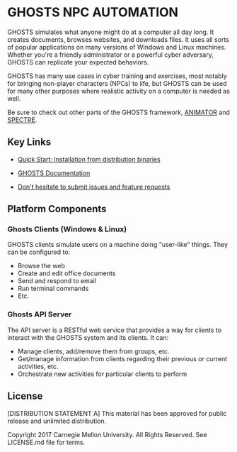 # GHOSTS NPC AUTOMATION

GHOSTS simulates what anyone might do at a computer all day long. It creates documents, browses websites, and downloads files. It uses all sorts of popular applications on many versions of Windows and Linux machines. Whether you're a friendly administrator or a powerful cyber adversary, GHOSTS can replicate your expected behaviors.

GHOSTS has many use cases in cyber training and exercises, most notably for bringing non-player characters (NPCs) to life, but GHOSTS can be used for many other purposes where realistic activity on a computer is needed as well.


Be sure to check out other parts of the GHOSTS framework, [ANIMATOR](https://github.com/cmu-sei/GHOSTS-ANIMATOR) and [SPECTRE](https://github.com/cmu-sei/GHOSTS-SPECTRE).

## Key Links

* [Quick Start: Installation from distribution binaries](https://cmu-sei.github.io/GHOSTS/quickstart/)

* [GHOSTS Documentation](https://cmu-sei.github.io/GHOSTS/)

* [Don't hesitate to submit issues and feature requests](https://github.com/cmu-sei/GHOSTS/issues)

## Platform Components

### Ghosts Clients (Windows & Linux)

GHOSTS clients simulate users on a machine doing "user-like" things. They can be configured to:

* Browse the web
* Create and edit office documents
* Send and respond to email
* Run terminal commands
* Etc.

### Ghosts API Server

The API server is a RESTful web service that provides a way for clients to interact with the GHOSTS system and its clients. It can:

* Manage clients, add/remove them from groups, etc.
* Get/manage information from clients regarding their previous or current activities, etc.
* Orchestrate new activities for particular clients to perform

## License

[DISTRIBUTION STATEMENT A] This material has been approved for public release and unlimited distribution.

Copyright 2017 Carnegie Mellon University. All Rights Reserved. See LICENSE.md file for terms.
